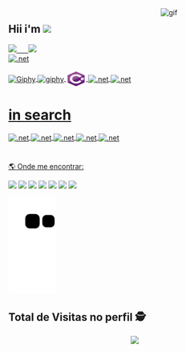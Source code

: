 
 <img align="right" height='150px' width ='200px'  alt="gif" src="https://media.giphy.com/media/j5hWF2V3RlNGItTkGc/giphy.gif?cid=ecf05e47evwi6xm5novije62mm4tgic8e7bkkj0jt85gun7o&rid=giphy.gif&ct=s"> 
 
##  Hii i'm   <img height="100em" src="https://media.giphy.com/media/MB0yjtk1OwvSiVGAF3/giphy.gif?cid=ecf05e47xecczu8e48vg7mlgdn7blkdl0c5axl7kwmprfn6i&rid=giphy.gif&ct=s"/> 

<div>
  <a href="https://github.com/Israel-Junqueira">
  <img height="120em" src="https://github-readme-stats.vercel.app/api?username=Israel-Junqueira&show_icons=true&theme=gruvbox&include_all_commits=true&count_private=true"/>&nbsp&nbsp&nbsp&nbsp&nbsp 
  <img height="120em" src="https://github-readme-stats.vercel.app/api/top-langs/?username=Israel-Junqueira&layout=compact&langs_count=7&theme=gruvbox"/>   
</div>
 
  <img align="center" alt=".net" height="100" width="150" src="https://media.giphy.com/media/H6ikSWPFewZ97pefqC/giphy.gif?cid=ecf05e47m1jdrrkpb7hpnr3piyrknmblaf67mhbd6zvbi97h&rid=giphy.gif&ct=s"> 
 
<div style="display: inline_block"><br>
  <img align="center" alt="Giphy" height="50" width="50" src="https://media.giphy.com/media/XAxylRMCdpbEWUAvr8/giphy.gif?cid=ecf05e47wha9886j037ovdt1acx2rkfl8dbsxjxdr77zxkar&rid=giphy.gif&ct=s">
 
  <img align="center" alt="giphy" height="50" width="50" src="https://media.giphy.com/media/fsEaZldNC8A1PJ3mwp/giphy.gif?cid=ecf05e47jno1xu84hendyjsy6h5op9iiylwwdb8fdm1ok0rd&rid=giphy.gif&ct=s">
 
  <img align="center" alt="giphy" height="30" width="40" src="https://raw.githubusercontent.com/devicons/devicon/master/icons/csharp/csharp-original.svg">
 
  <img align="center" alt=".net" height="30" width="40" src="https://cdn.jsdelivr.net/gh/devicons/devicon/icons/dotnetcore/dotnetcore-original.svg">
 
  <img align="center" down=250px alt=".net" height="40" width="50" src="https://media.giphy.com/media/V8y1y1FzxDETVUtQE4/giphy.gif?cid=ecf05e47wd8fpxc8cqbru7pr7et3imnydwo9u65d2ca8ibpi&rid=giphy.gif&ct=s">
 
  <h1>in search</h1>
  <img align="center" alt=".net" height="50" width="50" src="https://media.giphy.com/media/sAgeUIrRAjGlrdALC1/giphy.gif?cid=ecf05e47rm99madrp6707by0223559rvusvdwrlmpkzdif6b&rid=giphy.gif&ct=s"> 
 
  <img align="center" alt=".net" height="40" width="0" src="https://media.giphy.com/media/ln7z2eWriiQAllfVcn/giphy.gif?cid=ecf05e47iez7m894x3ugqvn73v5706ryf0n1xa8wy42b8kfn&rid=giphy.gif&ct=s">
  <img align="center" alt=".net" height="30" width="40" src="https://cdn.jsdelivr.net/gh/devicons/devicon/icons/nodejs/nodejs-original.svg">
  <img align="center" alt=".net" height="30" width="40" src="https://media.giphy.com/media/JqDcpPX8vWahUny0pE/giphy.gif?cid=ecf05e47k2gweqmfmcudo0o5v4pnmrohj9yh7phvl4ggfvmg&rid=giphy.gif&ct=s">
  <img align="center" alt=".net" height="30" width="40" src="https://cdn.jsdelivr.net/gh/devicons/devicon/icons/spring/spring-original.svg">                                                                                                                                          
</div>
  
  #
 🌎 Onde me encontrar:
  <div> 
  <a href="" target="_blank"><img src="https://img.shields.io/badge/WhatsApp-25D366?style=for-the-badge&logo=whatsapp&logoColor=white" target="_blank"></a>
  <a href="" target="_blank"><img src="https://img.shields.io/badge/YouTube-FF0000?style=for-the-badge&logo=youtube&logoColor=white" target="_blank"></a>
  <a href="" target="_blank"><img src="https://img.shields.io/badge/-Instagram-%23E4405F?style=for-the-badge&logo=instagram&logoColor=white" target="_blank"></a>
 	<a href="" target="_blank"><img src="https://img.shields.io/badge/Twitch-9146FF?style=for-the-badge&logo=twitch&logoColor=white" target="_blank"></a>
 <a href="https://discord.gg/gPDDhhRNKz" target="_blank"><img src="https://img.shields.io/badge/Discord-7289DA?style=for-the-badge&logo=discord&logoColor=white" target="_blank"></a> 
  <a href = "mailto:israelribeiro313@gmail.com"><img src="https://img.shields.io/badge/-Gmail-%23333?style=for-the-badge&logo=gmail&logoColor=white" target="_blank"></a>
  <a href="https://www.linkedin.com/in/israel-ribeiro-junqueira-525757191/" target="_blank"><img src="https://img.shields.io/badge/-LinkedIn-%230077B5?style=for-the-badge&logo=linkedin&logoColor=white" target="_blank"></a> 
 
  ![Snake animation](https://github.com/rafaballerini/rafaballerini/blob/output/github-contribution-grid-snake.svg)
   
 ## Total de Visitas no perfil :detective: <br>
 <p align="center"> 
   <img alingn="center" src="https://profile-counter.glitch.me/Israel-Junqueira/count.svg" />
 </p>
 
</div>
